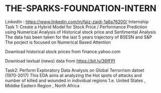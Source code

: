 # THE-SPARKS-FOUNDATION-INTERN

LinkedIn : https://www.linkedin.com/in/faiz-zaidi-1a6a76200/
Internship Task 1: Create a Hybrid Model for Stock Price / Performance  Prediction using Numerical Analysis of Historical stock price and Sentimental Analysis
The data has been taken for the last 5 years trajectory of BSESN and S&P 
The porject is focused on Numerical Based Attention  

Download historical stock prices from finance.yahoo.com

Download textual (news) data from https://bit.ly/36fFPI

Task2: Perform Exploratory Data Analysis on Global Terrorrism datset (1970-2017)
This EDA aims at analyzing the Hot spots of attacks and number of killed and wounded in individual regions 1.e. United States , Middke Eastern Region , North Africa




